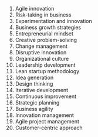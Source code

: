 
1. Agile innovation
2. Risk-taking in business
3. Experimentation and innovation
4. Business growth strategies
5. Entrepreneurial mindset
6. Creative problem-solving
7. Change management
8. Disruptive innovation
9. Organizational culture
10. Leadership development
11. Lean startup methodology
12. Idea generation
13. Design thinking
14. Iterative development
15. Continuous improvement
16. Strategic planning
17. Business agility
18. Innovation management
19. Agile project management
20. Customer-centric approach
